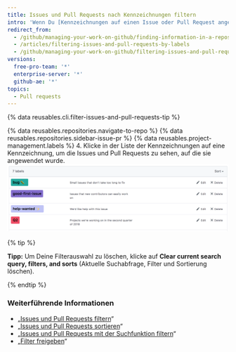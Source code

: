 ```yaml
---
title: Issues und Pull Requests nach Kennzeichnungen filtern
intro: 'Wenn Du [Kennzeichnungen auf einen Issue oder Pull Request angewendet hast](/articles/applying-labels-to-issues-and-pull-requests), kannst Du Issues und Pull Requests basierend auf ihren Kennzeichnungen suchen.'
redirect_from:
  - /github/managing-your-work-on-github/finding-information-in-a-repository/filtering-issues-and-pull-requests-by-labels
  - /articles/filtering-issues-and-pull-requests-by-labels
  - /github/managing-your-work-on-github/filtering-issues-and-pull-requests-by-labels
versions:
  free-pro-team: '*'
  enterprise-server: '*'
  github-ae: '*'
topics:
  - Pull requests
---
```


{% data reusables.cli.filter-issues-and-pull-requests-tip %}

{% data reusables.repositories.navigate-to-repo %}
{% data reusables.repositories.sidebar-issue-pr %}
{% data reusables.project-management.labels %}
4. Klicke in der Liste der Kennzeichnungen auf eine Kennzeichnung, um die Issues und Pull Requests zu sehen, auf die sie angewendet wurde. ![Liste der Kennzeichnungen eines Repositorys](/assets/images/help/issues/labels-page.png)

{% tip %}

**Tipp:** Um Deine Filterauswahl zu löschen, klicke auf **Clear current search query, filters, and sorts** (Aktuelle Suchabfrage, Filter und Sortierung löschen).

{% endtip %}

### Weiterführende Informationen

- „[Issues und Pull Requests filtern](/articles/filtering-issues-and-pull-requests)“
- „[Issues und Pull Requests sortieren](/articles/sorting-issues-and-pull-requests)“
- „[Issues und Pull Requests mit der Suchfunktion filtern](/articles/using-search-to-filter-issues-and-pull-requests)“
- „[Filter freigeben](/articles/sharing-filters)“
